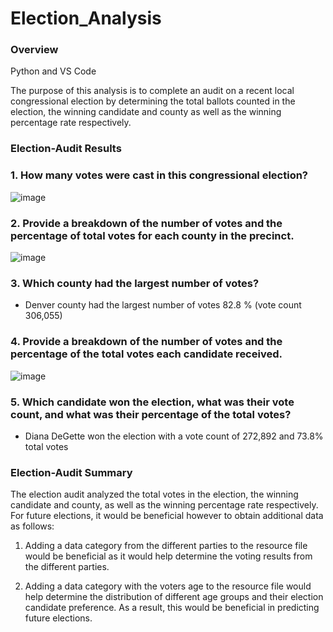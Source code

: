 # Election_Analysis

### Overview

Python and VS Code

The purpose of this analysis is to complete an audit on a recent local congressional election by determining the total ballots counted in the election, the winning candidate and county as well as the winning percentage rate respectively. 

### Election-Audit Results

### 1. How many votes were cast in this congressional election?

![image](https://user-images.githubusercontent.com/89875689/150648531-6b9c0f7b-645b-4b79-9bc2-3d3804213c74.png)


### 2. Provide a breakdown of the number of votes and the percentage of total votes for each county in the precinct.

![image](https://user-images.githubusercontent.com/89875689/150648562-70b5d4ec-aeb3-4ebf-bcb1-7df388dfeca8.png)


### 3. Which county had the largest number of votes?

-	Denver county had the largest number of votes 82.8 % (vote count 306,055)


### 4. Provide a breakdown of the number of votes and the percentage of the total votes each candidate received.

![image](https://user-images.githubusercontent.com/89875689/150648586-2cfa61ff-f303-4b02-b712-d90b1fa7cba1.png)


### 5. Which candidate won the election, what was their vote count, and what was their percentage of the total votes?

-	Diana DeGette won the election with a vote count of 272,892 and 73.8% total votes



### Election-Audit Summary

The election audit analyzed the total votes in the election, the winning candidate and county, as well as the winning percentage rate respectively. For future elections, it would be beneficial however to obtain additional data as follows:

1.	Adding a data category from the different parties to the resource file would be beneficial as it would help determine the voting results from the different parties.

2.	Adding a data category with the voters age to the resource file would help determine the distribution of different age groups and their election candidate preference. As a result, this would be beneficial in predicting future elections.


